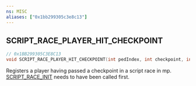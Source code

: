 ```yaml
---
ns: MISC
aliases: ["0x1bb299305c3e8c13"]
---
```

## SCRIPT_RACE_PLAYER_HIT_CHECKPOINT

```c
// 0x1BB299305C3E8C13
void SCRIPT_RACE_PLAYER_HIT_CHECKPOINT(int pedIndex, int checkpoint, int lap, int time);
```

Registers a player having passed a checkpoint in a script race in mp. [SCRIPT_RACE_INIT](#_0x0A60017F841A54F2) needs to have been called first.

